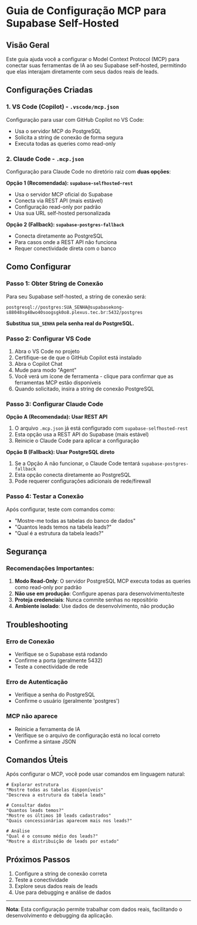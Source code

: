 # Guia de Configuração MCP para Supabase Self-Hosted

## Visão Geral

Este guia ajuda você a configurar o Model Context Protocol (MCP) para conectar suas ferramentas de IA ao seu Supabase self-hosted, permitindo que elas interajam diretamente com seus dados reais de leads.

## Configurações Criadas

### 1. VS Code (Copilot) - `.vscode/mcp.json`

Configuração para usar com GitHub Copilot no VS Code:
- Usa o servidor MCP do PostgreSQL
- Solicita a string de conexão de forma segura
- Executa todas as queries como read-only

### 2. Claude Code - `.mcp.json`

Configuração para Claude Code no diretório raiz com **duas opções**:

**Opção 1 (Recomendada): `supabase-selfhosted-rest`**
- Usa o servidor MCP oficial do Supabase
- Conecta via REST API (mais estável)
- Configuração read-only por padrão
- Usa sua URL self-hosted personalizada

**Opção 2 (Fallback): `supabase-postgres-fallback`**
- Conecta diretamente ao PostgreSQL
- Para casos onde a REST API não funciona
- Requer conectividade direta com o banco

## Como Configurar

### Passo 1: Obter String de Conexão

Para seu Supabase self-hosted, a string de conexão será:
```
postgresql://postgres:SUA_SENHA@supabasekong-s88048sg48wo40soogsgk0o8.plexus.tec.br:5432/postgres
```

**Substitua `SUA_SENHA` pela senha real do PostgreSQL.**

### Passo 2: Configurar VS Code

1. Abra o VS Code no projeto
2. Certifique-se de que o GitHub Copilot está instalado
3. Abra o Copilot Chat
4. Mude para modo "Agent"
5. Você verá um ícone de ferramenta - clique para confirmar que as ferramentas MCP estão disponíveis
6. Quando solicitado, insira a string de conexão PostgreSQL

### Passo 3: Configurar Claude Code

**Opção A (Recomendada): Usar REST API**
1. O arquivo `.mcp.json` já está configurado com `supabase-selfhosted-rest`
2. Esta opção usa a REST API do Supabase (mais estável)
3. Reinicie o Claude Code para aplicar a configuração

**Opção B (Fallback): Usar PostgreSQL direto**
1. Se a Opção A não funcionar, o Claude Code tentará `supabase-postgres-fallback`
2. Esta opção conecta diretamente ao PostgreSQL
3. Pode requerer configurações adicionais de rede/firewall

### Passo 4: Testar a Conexão

Após configurar, teste com comandos como:
- "Mostre-me todas as tabelas do banco de dados"
- "Quantos leads temos na tabela leads?"
- "Qual é a estrutura da tabela leads?"

## Segurança

### Recomendações Importantes:

1. **Modo Read-Only**: O servidor PostgreSQL MCP executa todas as queries como read-only por padrão
2. **Não use em produção**: Configure apenas para desenvolvimento/teste
3. **Proteja credenciais**: Nunca commite senhas no repositório
4. **Ambiente isolado**: Use dados de desenvolvimento, não produção

## Troubleshooting

### Erro de Conexão
- Verifique se o Supabase está rodando
- Confirme a porta (geralmente 5432)
- Teste a conectividade de rede

### Erro de Autenticação
- Verifique a senha do PostgreSQL
- Confirme o usuário (geralmente 'postgres')

### MCP não aparece
- Reinicie a ferramenta de IA
- Verifique se o arquivo de configuração está no local correto
- Confirme a sintaxe JSON

## Comandos Úteis

Após configurar o MCP, você pode usar comandos em linguagem natural:

```
# Explorar estrutura
"Mostre todas as tabelas disponíveis"
"Descreva a estrutura da tabela leads"

# Consultar dados
"Quantos leads temos?"
"Mostre os últimos 10 leads cadastrados"
"Quais concessionárias aparecem mais nos leads?"

# Análise
"Qual é o consumo médio dos leads?"
"Mostre a distribuição de leads por estado"
```

## Próximos Passos

1. Configure a string de conexão correta
2. Teste a conectividade
3. Explore seus dados reais de leads
4. Use para debugging e análise de dados

---

**Nota**: Esta configuração permite trabalhar com dados reais, facilitando o desenvolvimento e debugging da aplicação.